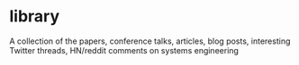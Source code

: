 # library
A collection of the papers, conference talks, articles, blog posts, interesting Twitter threads, HN/reddit comments on systems engineering
